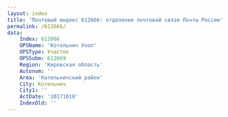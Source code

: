 ```yaml
---
layout: index
title: 'Почтовый индекс 612666: отделение почтовой связи Почты России'
permalink: /612666/
data:
    Index: 612666
    OPSName: 'Котельнич Уооп'
    OPSType: Участок
    OPSSubm: 612669
    Region: 'Кировская область'
    Autonom: ''
    Area: 'Котельничский район'
    City: Котельнич
    City1: ''
    ActDate: '20171018'
    IndexOld: ''
---
```

